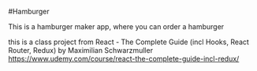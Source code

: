 #Hamburger

This is a hamburger maker app, where you can order a hamburger


this is a class project from React - The Complete Guide (incl Hooks, React Router, Redux) by Maximilian Schwarzmuller
https://www.udemy.com/course/react-the-complete-guide-incl-redux/
